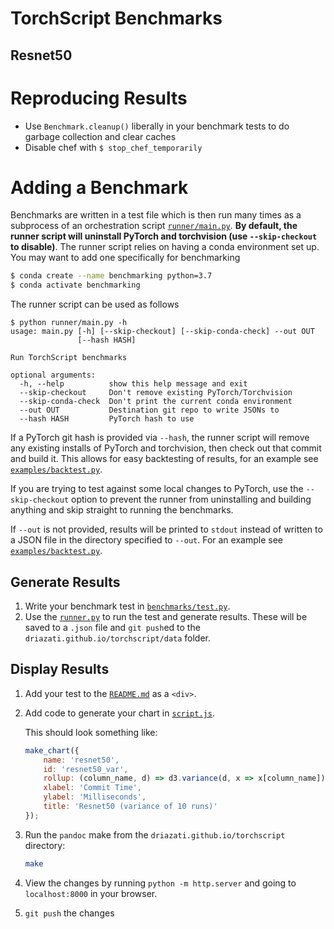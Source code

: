 # TorchScript Benchmarks

## Resnet50

<div id='basic'></div>


# Reproducing Results

* Use `Benchmark.cleanup()` liberally in your benchmark tests to do garbage collection and clear caches
* Disable chef with `$ stop_chef_temporarily`


# Adding a Benchmark

Benchmarks are written in a test file which is then run many times as a subprocess
of an orchestration script [`runner/main.py`](). **By default, the runner script
will uninstall PyTorch and torchvision (use `--skip-checkout` to disable)**. The
runner script relies on having a conda environment set up. You may want to add
one specifically for benchmarking

```bash
$ conda create --name benchmarking python=3.7
$ conda activate benchmarking
```

The runner script can be used as follows

```
$ python runner/main.py -h
usage: main.py [-h] [--skip-checkout] [--skip-conda-check] --out OUT
               [--hash HASH]

Run TorchScript benchmarks

optional arguments:
  -h, --help          show this help message and exit
  --skip-checkout     Don't remove existing PyTorch/Torchvision
  --skip-conda-check  Don't print the current conda environment
  --out OUT           Destination git repo to write JSONs to
  --hash HASH         PyTorch hash to use
```

If a PyTorch git hash is provided via `--hash`, the runner script will remove any
existing installs of PyTorch and torchvision, then check out
that commit and build it. This allows for easy backtesting of results,
for an example see [`examples/backtest.py`]().

If you are trying to test against some local changes to PyTorch, use the `--skip-checkout`
option to prevent the runner from uninstalling and building anything and skip straight
to running the benchmarks.

If `--out` is not provided, results will be printed to `stdout` instead of written to a
JSON file in the directory specified to `--out`. For an example see [`examples/backtest.py`]().

## Generate Results

1. Write your benchmark test in [`benchmarks/test.py`]().
2. Use the [`runner.py`]() to run the test and generate results. These will be saved to a `.json` file and `git push`ed to the `driazati.github.io/torchscript/data` folder.

## Display Results

1. Add your test to the [`README.md`](https://github.com/driazati/driazati.github.io/blob/master/torchscript/README.md) as a `<div>`.
2. Add code to generate your chart in [`script.js`](https://github.com/driazati/driazati.github.io/blob/master/torchscript/script.js).

    This should look something like:

    ```javascript
    make_chart({
        name: 'resnet50',
        id: 'resnet50_var',
        rollup: (column_name, d) => d3.variance(d, x => x[column_name]),
        xlabel: 'Commit Time',
        ylabel: 'Milliseconds',
        title: 'Resnet50 (variance of 10 runs)'
    });
    ```

3. Run the `pandoc` make from the `driazati.github.io/torchscript` directory:

    ```bash
    make
    ```

4. View the changes by running `python -m http.server` and going to `localhost:8000` in your browser.

5. `git push` the changes


<link rel="stylesheet" href="https://cdnjs.cloudflare.com/ajax/libs/c3/0.7.8/c3.css">
<link rel="stylesheet" href="styles.css">
<script src="https://cdnjs.cloudflare.com/ajax/libs/d3/5.12.0/d3.js" charset="utf-8"></script>
<script src="https://d3js.org/d3-array.v2.min.js"></script>
<script src="https://cdnjs.cloudflare.com/ajax/libs/c3/0.7.8/c3.js"></script>
<script src="https://cdn.jsdelivr.net/npm/@handsontable/jstat/dist/jstat.min.js"></script>
<script src='script.js'></script>
